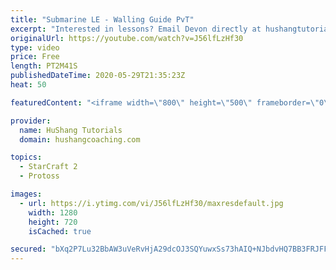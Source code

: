 ```yaml
---
title: "Submarine LE - Walling Guide PvT"
excerpt: "Interested in lessons? Email Devon directly at hushangtutorials@outlook.com ------------------------------------------------------------------------------------------------------- Want to support HuShang Tutorials directly? Patreon is a website where you can contribute a monthly donation that will help"
originalUrl: https://youtube.com/watch?v=J56lfLzHf30
type: video
price: Free
length: PT2M41S
publishedDateTime: 2020-05-29T21:35:23Z
heat: 50

featuredContent: "<iframe width=\"800\" height=\"500\" frameborder=\"0\" src=\"https://www.youtube.com/embed/J56lfLzHf30\" allow=\"accelerometer; autoplay; encrypted-media; gyroscope; picture-in-picture\" allowfullscreen></iframe>"

provider:
  name: HuShang Tutorials
  domain: hushangcoaching.com

topics:
  - StarCraft 2
  - Protoss

images:
  - url: https://i.ytimg.com/vi/J56lfLzHf30/maxresdefault.jpg
    width: 1280
    height: 720
    isCached: true

secured: "bXq2P7Lu32BbAW3uVeRvHjA29dcOJ3SQYuwxSs73hAIQ+NJbdvHQ7BB3FRJFFrnFE2/tqguzynwecqZiyXFE8XZ5jsTNYHtKT2rYM6WheIoyBRxA+w6hxoa2i/J0um2/99EeqPpP1GGJV+OJcjYGJi8tj1LF5cIF8WTTFcSGHC92ipCRrxErJNBbEdzvPSNpGOh4gc4kNxiAlgnGxBsk0nqJIVkHN7KXh5KaWTyRyKYvXXQi+wGcMyAk9+S2FRV6jik8TxgmCvru5TPIn9qjEAVWvx1vY0TX9Bvn1NTknsfU89dFeIsN7Qqt0Pph5oYxnzYzOi2QrDhhDPYbNbydzrRkltsnD1EdxDwJS1hZpOqqzGzHmP37vc7nM+Cc8Sah17ZF+Ticiafuj73760ics9w9NCki3vIbn3mbQYVOXWE=;wZcIMRX31i3G1fx4oKJojw=="
---
```


